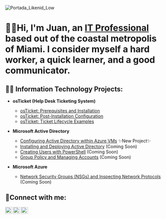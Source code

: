 ![Portada_Likenid_Low](https://github.com/user-attachments/assets/d8dee42a-c4b3-43d9-9076-95c7c8573484)

<h1> 🙋‍♂️Hi, I'm Juan, an <a href="https://www.linkedin.com/in/juan-herrerawal/">IT Professional</a> based out of the coastal metropolis of Miami. I consider myself a hard worker, a quick learner, and a good communicator.</h1>

<h2>👨‍💻 Information Technology Projects:</h2>

- <b>osTicket (Help Desk Ticketing System)</b>
  - [osTicket: Prerequisites and Installation](https://github.com/HerrWal/osticket-prereqs) 
  - [osTicket: Post-Installation Configuration](https://github.com/HerrWal/post-install-config) 
  - [osTicket: Ticket Lifecycle Examples](https://github.com/HerrWal/ticket-lifecycle) 
- <b>Microsoft Active Directory</b>
  - [Configuring Active Directory within Azure VMs](https://github.com/HerrWal/configure-ad) ✨New Project✨
  - [Installing and Deploying Active Directory](https://github.com/HerrWal/deploy-ad) (Coming Soon)
  - [Creating Users with PowerShell](https://github.com/HerrWal/creating-users-PowerShell-ad) (Coming Soon)
  - [Group Policy and Managing Accounts](https://github.com/HerrWal/group-policy-ad) (Coming Soon)
  
- <b>Microsoft Azure</b>
  - [Network Security Groups (NSGs) and Inspecting Network Protocols](https://github.com/HerrWal/azure-network-protocols) (Coming Soon)
<h2>🤳Connect with me:</h2>

[<img align="left" alt="Josh | Twitter" width="22px" src="https://cdn.jsdelivr.net/npm/simple-icons@v3/icons/twitter.svg" />][twitter]
[<img align="left" alt="Josh | LinkedIn" width="22px" src="https://cdn.jsdelivr.net/npm/simple-icons@v3/icons/linkedin.svg" />][linkedin]
[<img align="left" alt="Josh | Instagram" width="22px" src="https://cdn.jsdelivr.net/npm/simple-icons@v3/icons/instagram.svg" />][instagram]

[twitter]: https://twitter.com/Nitsuga_Walwyn
[instagram]: https://www.instagram.com/nitsugahw
[linkedin]: https://linkedin.com/in/juan-herrerawal
